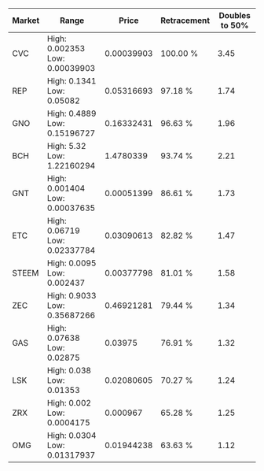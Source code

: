 | Market | Range | Price| Retracement | Doubles to 50% |
| --- | --- | --- | --- | --- |
| CVC | High: 0.002353<br />Low: 0.00039903 | 0.00039903 | 100.00 % | 3.45 |
| REP | High: 0.1341<br />Low: 0.05082 | 0.05316693 | 97.18 % | 1.74 |
| GNO | High: 0.4889<br />Low: 0.15196727 | 0.16332431 | 96.63 % | 1.96 |
| BCH | High: 5.32<br />Low: 1.22160294 | 1.4780339 | 93.74 % | 2.21 |
| GNT | High: 0.001404<br />Low: 0.00037635 | 0.00051399 | 86.61 % | 1.73 |
| ETC | High: 0.06719<br />Low: 0.02337784 | 0.03090613 | 82.82 % | 1.47 |
| STEEM | High: 0.0095<br />Low: 0.002437 | 0.00377798 | 81.01 % | 1.58 |
| ZEC | High: 0.9033<br />Low: 0.35687266 | 0.46921281 | 79.44 % | 1.34 |
| GAS | High: 0.07638<br />Low: 0.02875 | 0.03975 | 76.91 % | 1.32 |
| LSK | High: 0.038<br />Low: 0.01353 | 0.02080605 | 70.27 % | 1.24 |
| ZRX | High: 0.002<br />Low: 0.0004175 | 0.000967 | 65.28 % | 1.25 |
| OMG | High: 0.0304<br />Low: 0.01317937 | 0.01944238 | 63.63 % | 1.12 |
